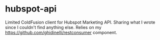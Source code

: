 hubspot-api
===========

Limited ColdFusion client for Hubspot Marketing API.  Sharing what I wrote since I couldn't find anything else.  Relies on my https://github.com/ghidinelli/restconsumer component.
